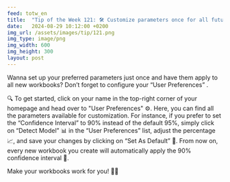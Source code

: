 ```yaml
---
feed: totw_en
title:  "Tip of the Week 121: 🛠️ Customize parameters once for all future workbooks 📊"
date:   2024-08-29 10:12:00 +0200
img_url: /assets/images/tip/121.png
img_type: image/png
img_width: 600
img_height: 300
layout: post
---
```


Wanna set up your preferred parameters just once and have them apply to all new workbooks? Don’t forget to configure your “User Preferences” .

🔍 To get started, click on your name in the top-right corner of your homepage and head over to "User Preferences" ⚙️. Here, you can find all the parameters available for customization. For instance, if you prefer to set the “Confidence Interval” to 90% instead of the default 95%, simply click on “Detect Model” 📊 in the “User Preferences” list, adjust the percentage 📈, and save your changes by clicking on “Set As Default” 💾. From now on, every new workbook you create will automatically apply the 90% confidence interval 🔄.

Make your workbooks work for you! 📝✨

